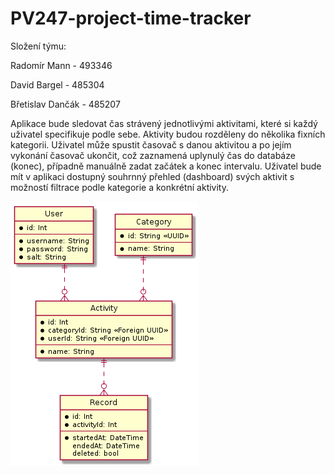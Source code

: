 # PV247-project-time-tracker

Složení týmu:

Radomír Mann - 493346

David Bargel - 485304

Břetislav Dančák - 485207

Aplikace bude sledovat čas strávený jednotlivými aktivitami, které si každý uživatel specifikuje podle sebe. Aktivity budou rozděleny do několika fixních kategorii. Uživatel může spustit časovač s danou aktivitou a po jejím vykonání časovač ukončit, což zaznamená uplynulý čas do databáze (konec), případně manuálně zadat začátek a konec intervalu. Uživatel bude mít v aplikaci dostupný souhrnný přehled (dashboard) svých aktivit s možností filtrace podle kategorie a konkrétní aktivity.

![alt text](https://github.com/Qas1modo/PV247-project-time-tracker/blob/main/diagrams/TimeTracker.png)
